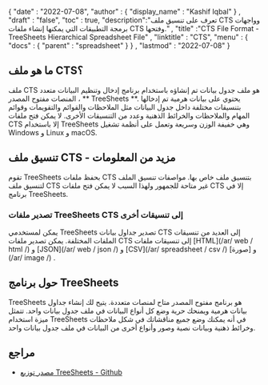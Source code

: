 {
  "date" : "2022-07-08",
  "author" : {
    "display_name" : "Kashif Iqbal"
} ,
  "draft" : "false",
  "toc" : true,
  "description":"تعرف على تنسيق ملف CTS وواجهات برمجة التطبيقات التي يمكنها إنشاء ملفات CTS وفتحها." ,
  "title" :"CTS File Format - TreeSheets Hierarchical Spreadsheet File" ,
  "linktitle" : "CTS",
  "menu" : {
    "docs" : {
      "parent" : "spreadsheet"
}
} ,
  "lastmod" : "2022-07-08"
}

## ما هو ملف CTS؟

ملف CTS هو ملف جدول بيانات تم إنشاؤه باستخدام برنامج إدخال وتنظيم البيانات متعدد المنصات مفتوح المصدر ، ** TreeSheets **. يحتوي على بيانات هرمية تم إدخالها بتنسيقات مختلفة داخل جدول البيانات مثل الملاحظات والقوائم والتقويمات وقوائم المهام والملاحظات والخرائط الذهنية وعدد من التنسيقات الأخرى. لا يمكن فتح ملفات CTS إلا باستخدام TreeSheets وهي خفيفة الوزن وسريعة وتعمل على أنظمة تشغيل Windows و Linux و macOS.

## تنسيق ملف CTS - مزيد من المعلومات

تقوم TreeSheets بحفظ ملفات CTS بتنسيق ملف خاص بها. مواصفات تنسيق الملف لتنسيق ملف CTS غير متاحة للجمهور ولهذا السبب لا يمكن فتح ملفات CTS إلا في برنامج TreeSheets.

### تصدير ملفات TreeSheets CTS إلى تنسيقات أخرى

يمكن لمستخدمي TreeSheets تصدير جداول بيانات CTS إلى العديد من تنسيقات الملفات المختلفة. يمكن تصدير ملفات CTS إلى تنسيقات ملفات [HTML](/ar/ web / html /) و [JSON](/ar/ web / json /) و [CSV](/ar/ spreadsheet / csv /) و [صورة](/ar/ image /) .

## حول برنامج TreeSheets

TreeSheets هو برنامج مفتوح المصدر متاح لمنصات متعددة. يتيح لك إنشاء جداول بيانات هرمية ويمنحك حرية وضع كل أنواع البيانات في ملف جدول بيانات واحد. تتمثل ميزة استخدام TreeSheets في أنه يمكنك وضع جميع مناقشاتك في شكل ملاحظات وخرائط ذهنية وبيانات نصية وصور وأنواع أخرى من البيانات في ملف جدول بيانات واحد.

## مراجع

* [مصدر توزيع TreeSheets - Github](https://github.com/aardappel/treesheets)

